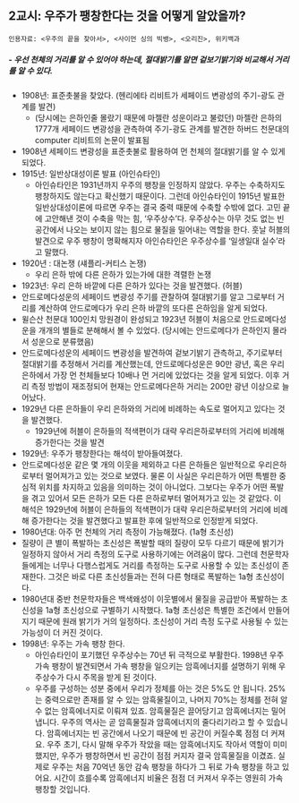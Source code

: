 ## 2교시: 우주가 팽창한다는 것을 어떻게 알았을까?

`인용자료: <우주의 끝을 찾아서>, <사이먼 싱의 빅뱅>, <오리진>, 위키백과`
##### - 우선 천체의 거리를 알 수 있어야 하는데, 절대밝기를 알면 겉보기밝기와 비교해서 거리를 알 수 있다. 
* 1908년: 표준촛불을 찾았다. (헨리에타 리비트가 세페이드 변광성의 주기-광도 관계를 발견)
  * (당시에는 은하인줄 몰랐기 때문에 마젤란 성운이라고 불렀던) 마젤란 은하의 1777개 세페이드 변광성을 관측하여 주기-광도 관계를 발견한 하버드 천문대의 computer 리비트의 논문이 발표됨
* 1908년 세페이드 변광성을 표준촛불로 활용하여 먼 천체의 절대밝기를 알 수 있게 되었다. 
* 1915년: 일반상대성이론 발표 (아인슈타인)
  * 아인슈타인은 1931년까지 우주의 팽창을 인정하지 않았다. 우주는 수축하지도 팽창하지도 않는다고 확신했기 때문이다. 그런데 아인슈타인이 1915년 발표한 일반상대성이론에 따르면 우주는 결국 중력 때문에 수축할 수밖에 없다. 고민 끝에 고안해낸 것이 수축을 막는 힘, ‘우주상수’다. 우주상수는 아무 것도 없는 빈 공간에서 나오는 보이지 않는 힘으로 물질을 밀어내는 역할을 한다. 훗날 허블의 발견으로 우주 팽창이 명확해지자 아인슈타인은 우주상수를 ‘일생일대 실수’라고 말했다.
* 1920년 : 대논쟁 (섀플리-커티스 논쟁)
  * 우리 은하 밖에 다른 은하가 있는가에 대한 격렬한 논쟁
* 1923년: 우리 은하 바깥에 다른 은하가 있다는 것을 발견했다. (허블)
 * 안드로메다성운의 세페이드 변광성 주기를 관찰하여 절대밝기를 알고 그로부터 거리를 계산하여 안드로메다가 우리 은하 바깥의 또다른 은하임을 알게 되었다. 
 * 윌슨산 천문대 100인치 망원경이 완성되고 1923년 허블이 처음으로 안드로메다성운을 개개의 별들로 분해해서 볼 수 있었다. (당시에는 안드로메다가 은하인지 몰라서 성운으로 분류했음)
 * 안드로메다성운의 세페이드 변광성을 발견하여 겉보기밝기 관측하고, 주기로부터 절대밝기를 추정해서 거리를 계산했는데, 안드로메다성운은 90만 광년, 혹은 우리은하에서 가장 먼 천체들보다 10배나 먼 거리에 있었다는 것을 알게 되었다. 이후 거리 측정 방법이 재조정되어 현재는 안드로메다은하 거리는 200만 광년 이상으로 늘어났다.
* 1929년 다른 은하들이 우리 은하와의 거리에 비례하는 속도로 멀어지고 있다는 것을 발견했다. 
  * 1929년에 허블이 은하들의 적색편이가 대략 우리은하로부터의 거리에 비례해 증가한다는 것을 발견
* 1929년: 우주가 팽창한다는 해석이 받아들여졌다.
 * 안드로메다성운 같은 몇 개의 이웃을 제외하고 다른 은하들은 일반적으로 우리은하로부터 멀어져가고 있는 것으로 보였다. 물론 이 사실은 우리은하가 어떤 특별한 중심적 위치를 차지하고 있음을 의미하는 것이 아니었다. 그보다는 우주가 어떤 폭발을 겪고 있어서 모든 은하가 모든 다른 은하로부터 멀어져가고 있는 것 같았다. 이 해석은 1929년에 허블이 은하들의 적색편이가 대략 우리은하로부터의 거리에 비례해 증가한다는 것을 발견했다고 발표한 후에 일반적으로 인정받게 되었다.
* 1980년대: 아주 먼 천체의 거리 측정이 가능해졌다. (1a형 초신성)
 * 질량이 큰 별이 폭발하는 초신성은 폭발할 때의 질량이 모두 다르기 때문에 밝기가 일정하지 않아서 거리 측정의 도구로 사용하기에는 어려움이 많다. 그런데 천문학자들에게는 너무나 다행스럽게도 거리를 측정하는 도구로 사용할 수 있는 초신성이 존재한다. 그것은 바로 다른  초신성들과는 전혀 다른 형태로 폭발하는 1a형 초신성이다.
  * 1980년대 중반 천문학자들은 백색왜성이 이웃별에서 물질을 공급받아 폭발하는 초신성을 1a형 초신성으로 구별하기 시작했다. 1a형 초신성은 특별한 조건에서 만들어지기 때문에 원래 밝기가 거의 일정하다. 초신성이 거리 측정 도구로 사용될 수 있는 가능성이 더 커진 것이다.
* 1998년: 우주는 가속 팽창 한다.
  * 아인슈타인이 포기했던 우주상수는 70년 뒤 극적으로 부활한다. 1998년 우주 가속 팽창이 발견되면서 가속 팽창을 일으키는 암흑에너지를 설명하기 위해 우주상수가 다시 주목을 받게 된 것이다.
  * 우주를 구성하는 성분 중에서 우리가 정체를 아는 것은 5%도 안 됩니다. 25%는 중력으로만 존재를 알 수 있는 암흑물질이고, 나머지 70%는 정체를 전혀 알 수 없는 암흑에너지로 이뤄져 있죠. 암흑물질은 끌어당기고 암흑에너지는 밀어냅니다. 우주의 역사는 곧 암흑물질과 암흑에너지의 줄다리기라고 할 수 있습니다. 암흑에너지는 빈 공간에서 나오기 때문에 빈 공간이 커질수록 점점 더 커져요. 우주 초기, 다시 말해 우주가 작았을 때는 암흑에너지도 작아서 역할이 미미했지만, 우주가 팽창하면서 빈 공간이 점점 커지자 결국 암흑물질을 이겼죠. 실제로 우주는 처음 70억년 동안 감속 팽창을 하다가 그 뒤로 가속 팽창을 하고 있어요. 시간이 흐를수록 암흑에너지 비율은 점점 더 커져서 우주는 영원히 가속 팽창할 것입니다.
